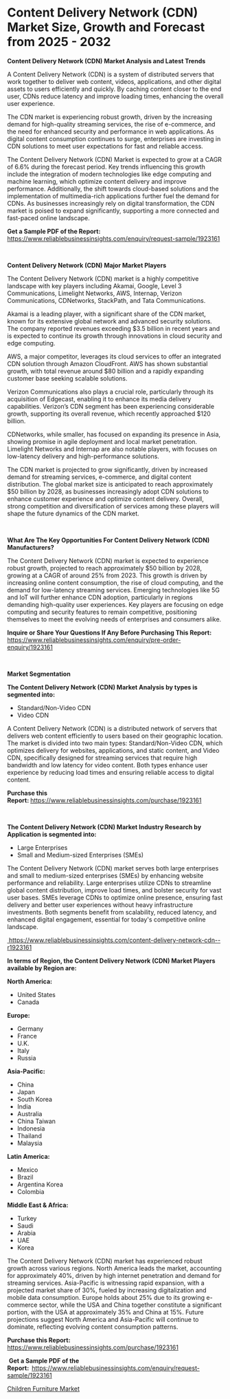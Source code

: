 <p><h1>Content Delivery Network (CDN) Market Size, Growth and Forecast from 2025 - 2032</h1></p><p><strong>Content Delivery Network (CDN) Market Analysis and Latest Trends</strong></p>
<p><p>A Content Delivery Network (CDN) is a system of distributed servers that work together to deliver web content, videos, applications, and other digital assets to users efficiently and quickly. By caching content closer to the end user, CDNs reduce latency and improve loading times, enhancing the overall user experience. </p><p>The CDN market is experiencing robust growth, driven by the increasing demand for high-quality streaming services, the rise of e-commerce, and the need for enhanced security and performance in web applications. As digital content consumption continues to surge, enterprises are investing in CDN solutions to meet user expectations for fast and reliable access. </p><p>The Content Delivery Network (CDN) Market is expected to grow at a CAGR of 6.6% during the forecast period. Key trends influencing this growth include the integration of modern technologies like edge computing and machine learning, which optimize content delivery and improve performance. Additionally, the shift towards cloud-based solutions and the implementation of multimedia-rich applications further fuel the demand for CDNs. As businesses increasingly rely on digital transformation, the CDN market is poised to expand significantly, supporting a more connected and fast-paced online landscape.</p></p>
<p><strong>Get a Sample PDF of the Report:&nbsp;</strong> <a href="https://www.reliablebusinessinsights.com/enquiry/request-sample/1923161?utm_campaign=3100&utm_medium=2&utm_source=Github&utm_content=ia&utm_term=28032025&utm_id=content-delivery-network-cdn">https://www.reliablebusinessinsights.com/enquiry/request-sample/1923161</a></p>
<p>&nbsp;</p>
<p><strong>Content Delivery Network (CDN) Major Market Players</strong></p>
<p><p>The Content Delivery Network (CDN) market is a highly competitive landscape with key players including Akamai, Google, Level 3 Communications, Limelight Networks, AWS, Internap, Verizon Communications, CDNetworks, StackPath, and Tata Communications. </p><p>Akamai is a leading player, with a significant share of the CDN market, known for its extensive global network and advanced security solutions. The company reported revenues exceeding $3.5 billion in recent years and is expected to continue its growth through innovations in cloud security and edge computing.</p><p>AWS, a major competitor, leverages its cloud services to offer an integrated CDN solution through Amazon CloudFront. AWS has shown substantial growth, with total revenue around $80 billion and a rapidly expanding customer base seeking scalable solutions.</p><p>Verizon Communications also plays a crucial role, particularly through its acquisition of Edgecast, enabling it to enhance its media delivery capabilities. Verizon’s CDN segment has been experiencing considerable growth, supporting its overall revenue, which recently approached $120 billion.</p><p>CDNetworks, while smaller, has focused on expanding its presence in Asia, showing promise in agile deployment and local market penetration. Limelight Networks and Internap are also notable players, with focuses on low-latency delivery and high-performance solutions.</p><p>The CDN market is projected to grow significantly, driven by increased demand for streaming services, e-commerce, and digital content distribution. The global market size is anticipated to reach approximately $50 billion by 2028, as businesses increasingly adopt CDN solutions to enhance customer experience and optimize content delivery. Overall, strong competition and diversification of services among these players will shape the future dynamics of the CDN market.</p></p>
<p>&nbsp;</p>
<p><strong>What Are The Key Opportunities For Content Delivery Network (CDN) Manufacturers?</strong></p>
<p><p>The Content Delivery Network (CDN) market is expected to experience robust growth, projected to reach approximately $50 billion by 2028, growing at a CAGR of around 25% from 2023. This growth is driven by increasing online content consumption, the rise of cloud computing, and the demand for low-latency streaming services. Emerging technologies like 5G and IoT will further enhance CDN adoption, particularly in regions demanding high-quality user experiences. Key players are focusing on edge computing and security features to remain competitive, positioning themselves to meet the evolving needs of enterprises and consumers alike.</p></p>
<p><strong>Inquire or Share Your Questions If Any Before Purchasing This Report:</strong> <a href="https://www.reliablebusinessinsights.com/enquiry/pre-order-enquiry/1923161?utm_campaign=3100&utm_medium=2&utm_source=Github&utm_content=ia&utm_term=28032025&utm_id=content-delivery-network-cdn">https://www.reliablebusinessinsights.com/enquiry/pre-order-enquiry/1923161</a></p>
<p>&nbsp;</p>
<p><strong>Market Segmentation</strong></p>
<p><strong>The Content Delivery Network (CDN) Market Analysis by types is segmented into:</strong></p>
<p><ul><li>Standard/Non-Video CDN</li><li>Video CDN</li></ul></p>
<p><p>A Content Delivery Network (CDN) is a distributed network of servers that delivers web content efficiently to users based on their geographic location. The market is divided into two main types: Standard/Non-Video CDN, which optimizes delivery for websites, applications, and static content, and Video CDN, specifically designed for streaming services that require high bandwidth and low latency for video content. Both types enhance user experience by reducing load times and ensuring reliable access to digital content.</p></p>
<p><strong>Purchase this Report:&nbsp;</strong><a href="https://www.reliablebusinessinsights.com/purchase/1923161?utm_campaign=3100&utm_medium=2&utm_source=Github&utm_content=ia&utm_term=28032025&utm_id=content-delivery-network-cdn">https://www.reliablebusinessinsights.com/purchase/1923161</a></p>
<p>&nbsp;</p>
<p><strong>The Content Delivery Network (CDN) Market Industry Research by Application is segmented into:</strong></p>
<p><ul><li>Large Enterprises</li><li>Small and Medium-sized Enterprises (SMEs)</li></ul></p>
<p><p>The Content Delivery Network (CDN) market serves both large enterprises and small to medium-sized enterprises (SMEs) by enhancing website performance and reliability. Large enterprises utilize CDNs to streamline global content distribution, improve load times, and bolster security for vast user bases. SMEs leverage CDNs to optimize online presence, ensuring fast delivery and better user experiences without heavy infrastructure investments. Both segments benefit from scalability, reduced latency, and enhanced digital engagement, essential for today's competitive online landscape.</p></p>
<p><a href="https://www.reliablebusinessinsights.com/content-delivery-network-cdn--r1923161?utm_campaign=3100&utm_medium=2&utm_source=Github&utm_content=ia&utm_term=28032025&utm_id=content-delivery-network-cdn">&nbsp;https://www.reliablebusinessinsights.com/content-delivery-network-cdn--r1923161</a></p>
<p><strong>In terms of Region, the Content Delivery Network (CDN) Market Players available by Region are:</strong></p>
<p>
    <p> <strong> North America: </strong>
        <ul>
            <li>United States</li>
            <li>Canada</li>
        </ul>
        </p> 
    <p> <strong> Europe: </strong>
        <ul>
            <li>Germany</li>
            <li>France</li>
            <li>U.K.</li>
            <li>Italy</li>
            <li>Russia</li>
        </ul>
        </p> 
    <p> <strong> Asia-Pacific: </strong>
        <ul>
            <li>China</li>
            <li>Japan</li>
            <li>South Korea</li>
            <li>India</li>
            <li>Australia</li>
            <li>China Taiwan</li>
            <li>Indonesia</li>
            <li>Thailand</li>
            <li>Malaysia</li>
        </ul>
        </p> 
    <p> <strong> Latin America: </strong>
        <ul>
            <li>Mexico</li>
            <li>Brazil</li>
            <li>Argentina Korea</li>
            <li>Colombia</li>
        </ul>
        </p> 
    <p> <strong> Middle East & Africa: </strong>
        <ul>
            <li>Turkey</li>
            <li>Saudi</li>
            <li>Arabia</li>
            <li>UAE</li>
            <li>Korea</li>
        </ul>
    </p>
    </p>
<p><p>The Content Delivery Network (CDN) market has experienced robust growth across various regions. North America leads the market, accounting for approximately 40%, driven by high internet penetration and demand for streaming services. Asia-Pacific is witnessing rapid expansion, with a projected market share of 30%, fueled by increasing digitalization and mobile data consumption. Europe holds about 25% due to its growing e-commerce sector, while the USA and China together constitute a significant portion, with the USA at approximately 35% and China at 15%. Future projections suggest North America and Asia-Pacific will continue to dominate, reflecting evolving content consumption patterns.</p></p>
<p><strong>Purchase this Report: </strong><a href="https://www.reliablebusinessinsights.com/purchase/1923161?utm_campaign=3100&utm_medium=2&utm_source=Github&utm_content=ia&utm_term=28032025&utm_id=content-delivery-network-cdn">https://www.reliablebusinessinsights.com/purchase/1923161</a></p>
<p>&nbsp;<strong>Get a Sample PDF of the Report:&nbsp;&nbsp;</strong><a href="https://www.reliablebusinessinsights.com/enquiry/request-sample/1923161?utm_campaign=3100&utm_medium=2&utm_source=Github&utm_content=ia&utm_term=28032025&utm_id=content-delivery-network-cdn">https://www.reliablebusinessinsights.com/enquiry/request-sample/1923161</a></p>
<p><strong></strong></p>
<p><p><a href="https://github.com/lynlynyusay/Market-Research-Report-List-1/blob/main/children-furniture-market.md?utm_campaign=3100&utm_medium=2&utm_source=Github&utm_content=ia&utm_term=28032025&utm_id=content-delivery-network-cdn">Children Furniture Market</a></p></p>